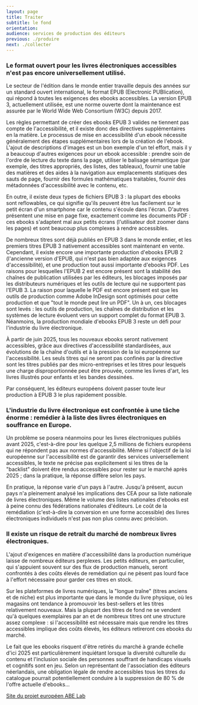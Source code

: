 ```yaml
---
layout: page
title: Traiter
subtitle: le fond
orientation:
audience: services de production des éditeurs
previous: ./produire
next: ./collecter
---
```


### Le format ouvert pour les livres électroniques accessibles n'est pas encore universellement utilisé.

Le secteur de l'édition dans le monde entier travaille depuis des années sur un standard ouvert international, le format EPUB (Electronic PUBlication), qui répond à toutes les exigences des ebooks accessibles. La version EPUB 3, actuellement utilisée, est une norme ouverte dont la maintenance est assurée par le World Wide Web Consortium (W3C) depuis 2017.

Les règles permettant de créer des ebooks EPUB 3 valides ne tiennent pas compte de l'accessibilité, et il existe donc des directives supplémentaires en la matière. Le processus de mise en accessibilité d'un ebook nécessite généralement des étapes supplémentaires lors de la création de l'ebook. L'ajout de descriptions d'images est un bon exemple d'un tel effort, mais il y a beaucoup d'autres exigences pour un ebook accessible : prendre soin de l'ordre de lecture du texte dans la page, utiliser le balisage sémantique (par exemple, des titres appropriés, des listes, des tableaux), fournir une table des matières et des aides à la navigation aux emplacements statiques des sauts de page, fournir des formules mathématiques traitables, fournir des métadonnées d'accessibilité avec le contenu, etc.

En outre, il existe deux types de fichiers EPUB 3 : la plupart des ebooks sont reflowables, ce qui signifie qu'ils peuvent être lus facilement sur le petit écran d'un smartphone car le contenu s'écoule dans l'écran. D'autres présentent une mise en page fixe, exactement comme les documents PDF : ces ebooks s'adaptent mal aux petits écrans (l'utilisateur doit zoomer dans les pages) et sont beaucoup plus complexes à rendre accessibles.

De nombreux titres sont déjà publiés en EPUB 3 dans le monde entier, et les premiers titres EPUB 3 nativement accessibles sont maintenant en vente. Cependant, il existe encore une importante production d'ebooks EPUB 2 (l'ancienne version d'EPUB, qui n'est pas bien adaptée aux exigences d'accessibilité), et une production tout aussi importante d'ebooks PDF. Les raisons pour lesquelles l'EPUB 2 est encore présent sont la stabilité des chaînes de publication utilisées par les éditeurs, les blocages imposés par les distributeurs numériques et les outils de lecture qui ne supportent pas l'EPUB 3. La raison pour laquelle le PDF est encore présent est que les outils de production comme Adobe InDesign sont optimisés pour cette production et que "tout le monde peut lire un PDF". Un à un, ces blocages sont levés : les outils de production, les chaînes de distribution et les systèmes de lecture évoluent vers un support complet du format EPUB 3. Néanmoins, la production mondiale d'ebooks EPUB 3 reste un défi pour l'industrie du livre électronique.

À partir de juin 2025, tous les nouveaux ebooks seront nativement accessibles, grâce aux directives d'accessibilité standardisées, aux évolutions de la chaîne d'outils et à la pression de la loi européenne sur l'accessibilité. Les seuls titres qui ne seront pas confinés par la directive sont les titres publiés par des micro-entreprises et les titres pour lesquels une charge disproportionnée peut être prouvée, comme les livres d'art, les livres illustrés pour enfants et les bandes dessinées.

Par conséquent, les éditeurs européens doivent passer toute leur production à EPUB 3 le plus rapidement possible.

### L'industrie du livre électronique est confrontée à une tâche énorme : remédier à la liste des livres électroniques en souffrance en Europe.

Un problème se posera néanmoins pour les livres électroniques publiés avant 2025, c'est-à-dire pour les quelque 2,5 millions de fichiers européens qui ne répondent pas aux normes d'accessibilité. Même si l'objectif de la loi européenne sur l'accessibilité est de garantir des services universellement accessibles, le texte ne précise pas explicitement si les titres de la "backlist" doivent être rendus accessibles pour rester sur le marché après 2025 ; dans la pratique, la réponse diffère selon les pays.

En pratique, la réponse varie d'un pays à l'autre. Jusqu'à présent, aucun pays n'a pleinement analysé les implications des CEA pour sa liste nationale de livres électroniques. Même le volume des listes nationales d'ebooks est à peine connu des fédérations nationales d'éditeurs. Le coût de la remédiation (c'est-à-dire la conversion en une forme accessible) des livres électroniques individuels n'est pas non plus connu avec précision.

### Il existe un risque de retrait du marché de nombreux livres électroniques.

L'ajout d'exigences en matière d'accessibilité dans la production numérique laisse de nombreux éditeurs perplexes. Les petits éditeurs, en particulier, qui s'appuient souvent sur des flux de production manuels, seront confrontés à des coûts élevés de remédiation qui ne pèsent pas lourd face à l'effort nécessaire pour garder ces titres en stock.

Sur les plateformes de livres numériques, la "longue traîne" (titres anciens et de niche) est plus importante que dans le monde du livre physique, où les magasins ont tendance à promouvoir les best-sellers et les titres relativement nouveaux. Mais la plupart des titres de fond ne se vendent qu'à quelques exemplaires par an et de nombreux titres ont une structure assez complexe : si l'accessibilité est nécessaire mais que rendre les titres accessibles implique des coûts élevés, les éditeurs retireront ces ebooks du marché.

Le fait que les ebooks risquent d'être retirés du marché à grande échelle d'ici 2025 est particulièrement inquiétant lorsque la diversité culturelle du contenu et l'inclusion sociale des personnes souffrant de handicaps visuels et cognitifs sont en jeu. Selon un représentant de l'association des éditeurs néerlandais, une obligation légale de rendre accessibles tous les titres du catalogue pourrait potentiellement conduire à la suppression de 80 % de l'offre actuelle d'ebooks...

<a href="edrlab.org/abelab" class="link color_orange">Site du projet européen ABE Lab</a>
